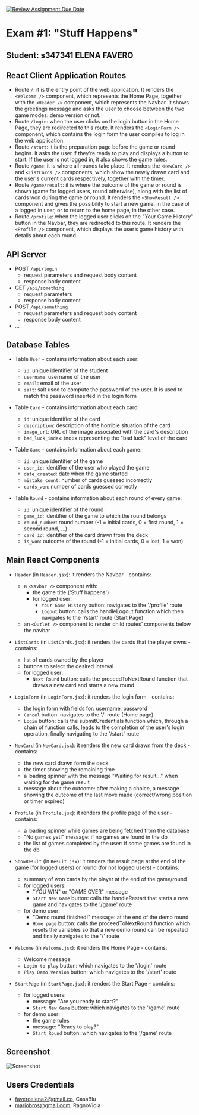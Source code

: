 [![Review Assignment Due Date](https://classroom.github.com/assets/deadline-readme-button-22041afd0340ce965d47ae6ef1cefeee28c7c493a6346c4f15d667ab976d596c.svg)](https://classroom.github.com/a/ArqHNgsV)
# Exam #1: "Stuff Happens"
## Student: s347341 ELENA FAVERO

## React Client Application Routes

- Route `/`: it is the entry point of the web application. It renders the `<Welcome />` component, which represents the Home Page, together with the `<Header />` component,  which represents the Navbar. It shows the greetings message and asks the user to choose between the two game modes: demo version or not. 
- Route `/login`: when the user clicks on the login button in the Home Page, they are redirected to this route. It renders the `<LoginForm />` component, which contains the login form the user compiles to log in the web application.
- Route `/start`: it is the preparation page before the game or round begins. It asks the user if they're ready to play and displays a button to start. If the user is not logged in, it also shows the game rules.
- Route `/game`: it is where all rounds take place. It renders the `<NewCard />` and `<ListCards />` components, which show the newly drawn card and the user's current cards respectively, together with the timer.
- Route `/game/result`: it is where the outcome of the game or round is shown (game for logged users, round otherwise), along with the list of cards won during the game or round. It renders the `<ShowResult />` component and gives the possibility to start a new game, in the case of a logged in user, or to return to the home page, in the other case.
- Route `/profile`:  when the logged user clicks on the "Your Game History" button in the Navbar, they are redirected to this route. It renders the `<Profile />` component, which displays the user’s game history with details about each round.

## API Server

- POST `/api/login`
  - request parameters and request body content
  - response body content
- GET `/api/something`
  - request parameters
  - response body content
- POST `/api/something`
  - request parameters and request body content
  - response body content
- ...

## Database Tables

- Table `User` - contains information about each user:
  - `id`: unique identifier of the student
  - `username`: username of the user
  - `email`: email of the user
  - `salt`: salt used to compute the password of the user. It is used to match the password inserted in the login form
- Table `Card` - contains information about each card:
  - `id`: unique identifier of the card
  - `description`: description of the horrible situation of the card
  - `image_url`: URL of the image associated with the card's description
  - `bad_luck_index`: index representing the "bad luck" level of the card

- Table `Game` - contains information about each game:
  - `id`: unique identifier of the game
  - `user_id`: identifier of the user who played the game
  - `date_created`: date when the game started
  - `mistake_count`: number of cards guessed incorrectly
  - `cards_won`: number of cards guessed correctly

- Table `Round` - contains information about each round of every game:
  - `id`: unique identifier of the round
  - `game_id`: identifier of the game to which the round belongs
  - `round_number`: round number (-1 = initial cards, 0 = first round, 1 = second round, ...)
  - `card_id`: identifier of the card drawn from the deck
  - `is_won`: outcome of the round (-1 = initial cards, 0 = lost, 1 = won)

## Main React Components

- `Header` (in `Header.jsx`): it renders the Navbar - contains:
  - a `<Navbar />` component with: 
    - the game title ('Stuff happens')
    - for logged user: 
      - `Your Game History` button: navigates to the '/profile' route 
      - `Logout` button: calls the handleLogout function which then navigates to the '/start' route (Start Page)
  - an `<Outlet />` component to render child routes’ components below the navbar

- `ListCards` (in `ListCards.jsx`): it renders the cards that the player owns - contains:
  - list of cards owned by the player 
  - buttons to select the desired interval
  - for logged user: 
    - `Next Round` button: calls the proceedToNextRound function that draws a new card and starts a new round

- `LoginForm` (in `LoginForm.jsx`): it renders the login form - contains:
  - the login form with fields for: username, password
  - `Cancel` button: navigates to the '/' route (Home page)
  - `Login` button: calls the submitCredentials function which, through a chain of function calls, leads to the completion of the user's login operation, finally navigating to the '/start' route

- `NewCard` (in `NewCard.jsx`): it renders the new card drawn from the deck - contains:
  - the new card drawn form the deck
  - the timer showing the remaining time
  - a loading spinner with the message "Waiting for result..." when waiting for the game result
  - message about the outcome: after making a choice, a message showing the outcome of the last move made (correct/wrong position or timer expired)

- `Profile` (in `Profile.jsx`): it renders the profile page of the user - contains:
  - a loading spinner while games are being fetched from the database
  - "No games yet!" message: if no games are found in the db
  - the list of games completed by the user: if some games are found in the db

- `ShowResult` (in `Result.jsx`): it renders the result page at the end of the game (for logged users) or round (for not logged users) - contains:
  - summary of won cards by the player at the end of the game/round 
  - for logged users:
    - "YOU WIN" or "GAME OVER" message
    - `Start New Game` button: calls the handleRestart that starts a new game and navigates to the '/game' route  
  - for demo user: 
    - "Demo round finished!" message:  at the end of the demo round
    - `Home page` button: calls the proceedToNextRound function which resets the variables so that a new demo round can be repeated and finally navigates to the '/' route

- `Welcome` (in `Welcome.jsx`): it renders the Home Page - contains:
  - Welcome message
  - `Login to play` button: which navigates to the '/login' route
  - `Play Demo Version` button: which navigates to the '/start' route

- `StartPage` (in `StartPage.jsx`): it renders the Start Page - contains:
  - for logged users:
    - message: "Are you ready to start?"
    - `Start New Game` button: which navigates to the '/game' route
  - for demo user: 
    - the game rules
    - message: "Ready to play?"
    - `Start Round` button: which navigates to the '/game' route





## Screenshot

![Screenshot](./img/screenshot.jpg)

## Users Credentials

- faveroelena2@gmail.co, CasaBlu
- mariobros@gmail.com, RagnoViola
